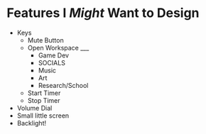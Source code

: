 # Features I *Might* Want to Design

- Keys
  - Mute Button
  - Open Workspace ___
    - Game Dev
    - SOCIALS
    - Music
    - Art
    - Research/School
  - Start Timer
  - Stop Timer
- Volume Dial
- Small little screen
- Backlight!
